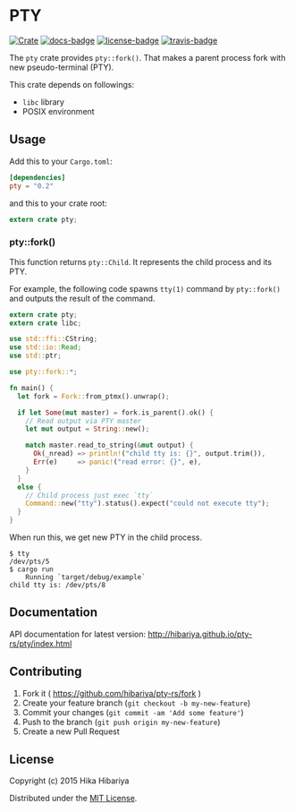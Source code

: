 # PTY 
[![Crate][crate-badge]][crate] [![docs-badge][]][docs] [![license-badge][]][license] [![travis-badge][]][travis]

[crate-badge]: https://img.shields.io/badge/crates.io-v0.2.0-orange.svg?style=flat-square
[crate]: https://crates.io/crates/pty

[docs-badge]: https://img.shields.io/badge/API-docs-blue.svg?style=flat-square
[docs]: http://note.hibariya.org/pty-rs/pty/index.html

[license-badge]: https://img.shields.io/badge/license-MIT-blue.svg?style=flat-square
[license]: https://github.com/hibariya/pty-rs/blob/master/LICENSE.txt

[travis-badge]: https://travis-ci.org/hibariya/pty-rs.svg?branch=master&style=flat-square
[travis]: https://travis-ci.org/hibariya/pty-rs

The `pty` crate provides `pty::fork()`. That makes a parent process fork with new pseudo-terminal (PTY).

This crate depends on followings:

* `libc` library
* POSIX environment

## Usage

Add this to your `Cargo.toml`:

```toml
[dependencies]
pty = "0.2"
```

and this to your crate root:

```rust
extern crate pty;
```

### pty::fork()

This function returns `pty::Child`. It represents the child process and its PTY.

For example, the following code spawns `tty(1)` command by `pty::fork()` and outputs the result of the command.

```rust
extern crate pty;
extern crate libc;

use std::ffi::CString;
use std::io::Read;
use std::ptr;

use pty::fork::*;

fn main() {
  let fork = Fork::from_ptmx().unwrap();

  if let Some(mut master) = fork.is_parent().ok() {
    // Read output via PTY master
    let mut output = String::new();

    match master.read_to_string(&mut output) {
      Ok(_nread) => println!("child tty is: {}", output.trim()),
      Err(e)     => panic!("read error: {}", e),
    }
  }
  else {
    // Child process just exec `tty`
    Command::new("tty").status().expect("could not execute tty");
  }
}
```

When run this, we get new PTY in the child process.

```
$ tty
/dev/pts/5
$ cargo run
    Running `target/debug/example`
child tty is: /dev/pts/8
```

## Documentation

API documentation for latest version: http://hibariya.github.io/pty-rs/pty/index.html

## Contributing

1. Fork it ( https://github.com/hibariya/pty-rs/fork )
2. Create your feature branch (`git checkout -b my-new-feature`)
3. Commit your changes (`git commit -am 'Add some feature'`)
4. Push to the branch (`git push origin my-new-feature`)
5. Create a new Pull Request

## License

Copyright (c) 2015 Hika Hibariya

Distributed under the [MIT License](LICENSE.txt).
